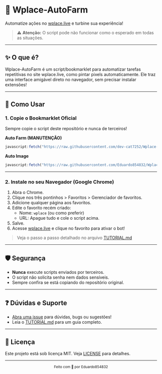 #  🎨 Wplace-AutoFarm

Automatize ações no [wplace.live](https://wplace.live) e turbine sua experiência!  
> ⚠️ **Atenção:** O script pode não funcionar como o esperado em todas as situações.

---

## ✨ O que é?

Wplace-AutoFarm é um script/bookmarklet para automatizar tarefas repetitivas no site wplace.live, como pintar pixels automaticamente. Ele traz uma interface amigável direto no navegador, sem precisar instalar extensões!

---

## 🚀 Como Usar

### 1. Copie o Bookmarklet Oficial

Sempre copie o script deste repositório e nunca de terceiros!

**Auto Farm (MANUTENÇÃO)**
```javascript
javascript:fetch("https://raw.githubusercontent.com/dev-cat7252/Wplace-AutoFarm/refs/heads/main/AutoFarm.js").then(t=>t.text()).then(eval);
```
**Auto Image**
```javascript
javascript:fetch("https://raw.githubusercontent.com/Eduardo854832/Wplace-Script/refs/heads/main/AUTO-IMAGE.js").then(t=>t.text()).then(eval);
```
---

### 2. Instale no seu Navegador (Google Chrome)

1. Abra o Chrome.
2. Clique nos três pontinhos > Favoritos > Gerenciador de favoritos.
3. Adicione qualquer página aos favoritos.
4. Edite o favorito recém criado:
    - Nome: `wplace` (ou como preferir)
    - URL: Apague tudo e cole o script acima.
5. Salve.
6. Acesse [wplace.live](https://wplace.live) e clique no favorito para ativar o bot!

> Veja o passo a passo detalhado no arquivo [TUTORIAL.md](./TUTORIAL.md)

---

## 🛡️ Segurança

- **Nunca** execute scripts enviados por terceiros.
- O script não solicita senha nem dados sensíveis.
- Sempre confira se está copiando do repositório original.

---

## ❓ Dúvidas e Suporte

- [Abra uma issue](https://github.com/dev-cat7252/Wplace-AutoFarm/issues) para dúvidas, bugs ou sugestões!
- Leia o [TUTORIAL.md](./TUTORIAL.md) para um guia completo.

---

## 📄 Licença

Este projeto está sob licença MIT. Veja [LICENSE](./LICENSE) para detalhes.

---

<div align="center"><sub>Feito com 💜 por Eduardo854832</sub></div>
